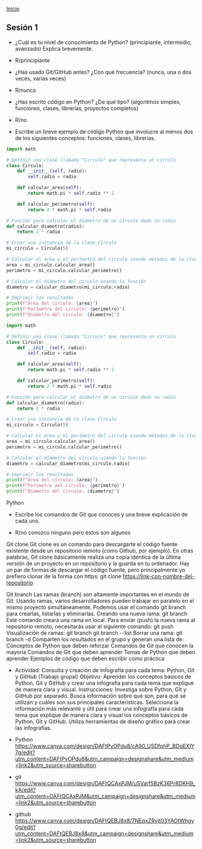 <!-- No borrar o modificar -->
[Inicio](./index.md)

## Sesión 1 


<!-- Su documentación aquí -->
- ¿Cuál es tu nivel de conocimiento de Python? (principiante, intermedio, avanzado) Explica brevemente.

- R/principiante

- ¿Has usado Git/GitHub antes? ¿Con qué frecuencia? (nunca, una o dos veces, varias veces)
- R/nunca
- ¿Has escrito código en Python? ¿De qué tipo? (algoritmos simples, funciones, clases, librerías, proyectos completos)
- R/no
- Escribe un breve ejemplo de código Python que involucre al menos dos de los siguientes conceptos: funciones, clases, librerías.

```python
import math

# Definir una clase llamada "Circulo" que representa un círculo
class Circulo:
    def __init__(self, radio):
        self.radio = radio

    def calcular_area(self):
        return math.pi * self.radio ** 2

    def calcular_perimetro(self):
        return 2 * math.pi * self.radio 

# Función para calcular el diámetro de un círculo dado su radio
def calcular_diametro(radio):
    return 2 * radio

# Crear una instancia de la clase Circulo
mi_circulo = Circulo(5)

# Calcular el área y el perímetro del círculo usando métodos de la clase
area = mi_circulo.calcular_area()
perimetro = mi_circulo.calcular_perimetro()

# Calcular el diámetro del círculo usando la función
diametro = calcular_diametro(mi_circulo.radio)

# Imprimir los resultados
print(f"Área del círculo: {area}")
print(f"Perímetro del círculo: {perimetro}")
print(f"Diámetro del círculo: {diametro}")

import math

# Definir una clase llamada "Circulo" que representa un círculo
class Circulo:
    def __init__(self, radio):
        self.radio = radio

    def calcular_area(self):
        return math.pi * self.radio ** 2

    def calcular_perimetro(self):
        return 2 * math.pi * self.radio

# Función para calcular el diámetro de un círculo dado su radio
def calcular_diametro(radio):
    return 2 * radio

# Crear una instancia de la clase Circulo
mi_circulo = Circulo(5)

# Calcular el área y el perímetro del círculo usando métodos de la clase
area = mi_circulo.calcular_area()
perimetro = mi_circulo.calcular_perimetro()

# Calcular el diámetro del círculo usando la función
diametro = calcular_diametro(mi_circulo.radio)

# Imprimir los resultados
print(f"Área del círculo: {area}")
print(f"Perímetro del círculo: {perimetro}")
print(f"Diámetro del círculo: {diametro}") 
```

Python
- Escribe los comandos de Git que conoces y una breve explicación de cada uno.

- R/no conozco ninguno pero estos son algunos

Git clone
Git clone es un comando para descargarte el código fuente existente desde un repositorio remoto (como Github, por ejemplo). En otras palabras, Git clone básicamente realiza una copia idéntica de la última versión de un proyecto en un repositorio y la guarda en tu ordenador.
Hay un par de formas de descargar el código fuente, pero principalmente yo prefiero clonar de la forma con https:
git clone <https://link-con-nombre-del-repositorio>

Git branch
Las ramas (branch) son altamente importantes en el mundo de Git. Usando ramas, varios desarrolladores pueden trabajar en paralelo en el mismo proyecto simultáneamente. Podemos usar el comando git branch para crearlas, listarlas y eliminarlas.
Creando una nueva rama:
git branch <nombre-de-la-rama>
Este comando creará una rama en local. Para enviar (push) la nueva rama al repositorio remoto, necesitarás usar el siguiente comando:
git push <nombre-remoto> <nombre-rama>
Visualización de ramas:
git branch
git branch --list
Borrar una rama:
git branch -d <nombre-de-la-rama>
Comparten los resultados en el grupo y generan una lista de:
Conceptos de Python que deben reforzar
Comandos de Git que conocen la mayoría
Comandos de Git que deben aprender
Temas de Python que deben aprender
Ejemplos de código que deben escribir como práctica

- Actividad: Consulta y creación de infografía para cada tema: Python, Git y GitHub (Trabajo grupal)
Objetivo: Aprender los conceptos básicos de Python, Git y GitHub y crear una infografía para cada tema que explique de manera clara y visual.
Instrucciones:
Investiga sobre Python, Git y GitHub por separado. Busca información sobre qué son, para qué se utilizan y cuáles son sus principales características.
Selecciona la información más relevante y útil para crear una infografía para cada tema que explique de manera clara y visual los conceptos básicos de Python, Git y GitHub.
Utiliza herramientas de diseño gráfico para crear las infografías.

- Python
https://www.canva.com/design/DAFtPyOPdu8/cA90_USDfphP_BDqEXlY7g/edit?utm_content=DAFtPyOPdu8&utm_campaign=designshare&utm_medium=link2&utm_source=sharebutton
- git
https://www.canva.com/design/DAFtQCAxPJM/uSVarf5BzK36Pr8DKH9_kA/edit?utm_content=DAFtQCAxPJM&utm_campaign=designshare&utm_medium=link2&utm_source=sharebutton
- github 
https://www.canva.com/design/DAFtQEBJ8x8/7NEqxZRvjt03YAOtWhgy0g/edit?utm_content=DAFtQEBJ8x8&utm_campaign=designshare&utm_medium=link2&utm_source=sharebutton




